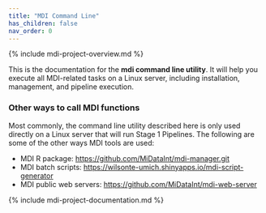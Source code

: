 ```yaml
---
title: "MDI Command Line"
has_children: false
nav_order: 0
---
```


{% include mdi-project-overview.md %}

This is the documentation for the **mdi command line utility**.
It will help you execute all MDI-related tasks on a Linux server, 
including installation, management, and pipeline execution.

### Other ways to call MDI functions

Most commonly, the command line utility described here is only
used directly on a Linux server that will run Stage 1 Pipelines.
The following are some of the other ways MDI tools are used:

- MDI R package: <https://github.com/MiDataInt/mdi-manager.git>
- MDI batch scripts: <https://wilsonte-umich.shinyapps.io/mdi-script-generator>
- MDI public web servers: <https://github.com/MiDataInt/mdi-web-server>

{% include mdi-project-documentation.md %}
